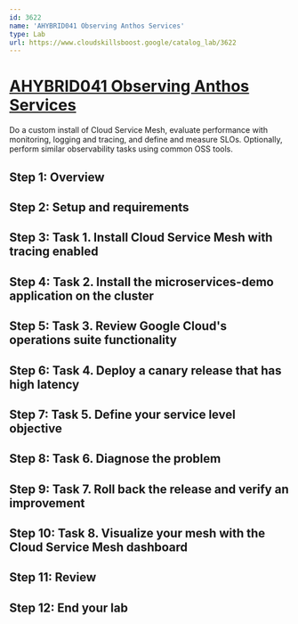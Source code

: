 ```yaml
---
id: 3622
name: 'AHYBRID041 Observing Anthos Services'
type: Lab
url: https://www.cloudskillsboost.google/catalog_lab/3622
---
```


# [AHYBRID041 Observing Anthos Services](https://www.cloudskillsboost.google/catalog_lab/3622)

Do a custom install of Cloud Service Mesh, evaluate performance with monitoring, logging and tracing, and define and measure SLOs. Optionally, perform similar observability tasks using common OSS tools.

## Step 1: Overview

## Step 2: Setup and requirements

## Step 3: Task 1. Install Cloud Service Mesh with tracing enabled

## Step 4: Task 2. Install the microservices-demo application on the cluster

## Step 5: Task 3. Review Google Cloud's operations suite functionality

## Step 6: Task 4. Deploy a canary release that has high latency

## Step 7: Task 5. Define your service level objective

## Step 8: Task 6. Diagnose the problem

## Step 9: Task 7. Roll back the release and verify an improvement

## Step 10: Task 8. Visualize your mesh with the Cloud Service Mesh dashboard

## Step 11: Review

## Step 12: End your lab
